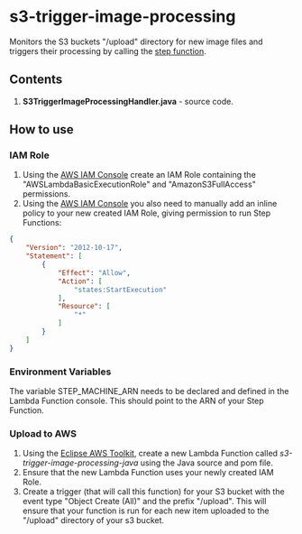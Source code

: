 # s3-trigger-image-processing

Monitors the S3 buckets "/upload" directory for new image files and triggers their processing by calling the [step function](https://github.com/markwest1972/smart-security-camera/tree/master/aws-step-functions).

## Contents

1. **S3TriggerImageProcessingHandler.java** - source code.

## How to use

### IAM Role

1. Using the [AWS IAM Console](https://aws.amazon.com/console/) create an IAM Role containing the "AWSLambdaBasicExecutionRole" and "AmazonS3FullAccess" permissions.
2. Using the [AWS IAM Console](https://aws.amazon.com/console/) you also need to manually add an inline policy to your new created IAM Role, giving permission to run Step Functions:
```json
{
    "Version": "2012-10-17",
    "Statement": [
        {
            "Effect": "Allow",
            "Action": [
                "states:StartExecution"
            ],
            "Resource": [
                "*"
            ]
        }
    ]
}
```

### Environment Variables

The variable STEP_MACHINE_ARN needs to be declared and defined in the Lambda Function console.  This should point to the ARN of your Step Function.

### Upload to AWS

1. Using the [Eclipse AWS Toolkit](http://docs.aws.amazon.com/toolkit-for-eclipse/v1/user-guide/welcome.html), create a new Lambda Function called *s3-trigger-image-processing-java* using the Java source and pom file.
2. Ensure that the new Lambda Function uses your newly created IAM Role.
3. Create a trigger (that will call this function) for your S3 bucket with the event type "Object Create (All)" and the prefix "/upload". This will ensure that your function is run for each new item uploaded to the "/upload" directory of your s3 bucket.
